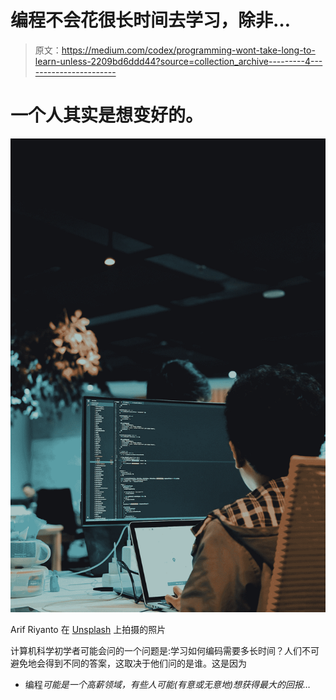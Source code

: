 # 编程不会花很长时间去学习，除非…

> 原文：<https://medium.com/codex/programming-wont-take-long-to-learn-unless-2209bd6ddd44?source=collection_archive---------4----------------------->

# 一个人其实是想变好的。

![](img/59c6666a96f0d1ac565e78abb884077b.png)

Arif Riyanto 在 [Unsplash](https://unsplash.com?utm_source=medium&utm_medium=referral) 上拍摄的照片

计算机科学初学者可能会问的一个问题是:学习如何编码需要多长时间？人们不可避免地会得到不同的答案，这取决于他们问的是谁。这是因为

*   编程*可能是一个高薪领域，有些人可能(有意或无意地)想获得最大的回报…*
